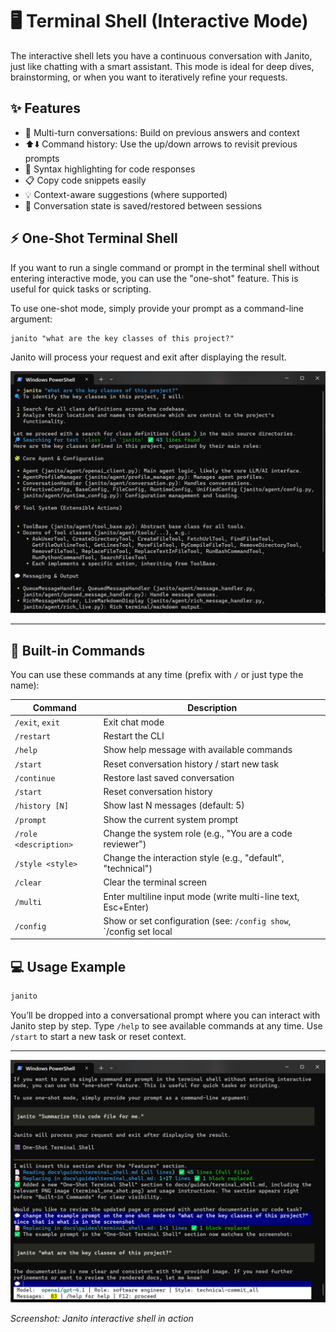 # 🖥️ Terminal Shell (Interactive Mode)

The interactive shell lets you have a continuous conversation with Janito, just like chatting with a smart assistant. This mode is ideal for deep dives, brainstorming, or when you want to iteratively refine your requests.

## ✨ Features

- 🔄 Multi-turn conversations: Build on previous answers and context
- ⬆️⬇️ Command history: Use the up/down arrows to revisit previous prompts
- 🎨 Syntax highlighting for code responses
- 📋 Copy code snippets easily
- 💡 Context-aware suggestions (where supported)
- 💾 Conversation state is saved/restored between sessions

## ⚡ One-Shot Terminal Shell

If you want to run a single command or prompt in the terminal shell without entering interactive mode, you can use the "one-shot" feature. This is useful for quick tasks or scripting.

To use one-shot mode, simply provide your prompt as a command-line argument:

```
janito "what are the key classes of this project?"
```

Janito will process your request and exit after displaying the result.

![One-Shot Terminal Shell](../imgs/terminal_one_shot.png)

---

## 📝 Built-in Commands

You can use these commands at any time (prefix with `/` or just type the name):

| Command                | Description                                                      |
|------------------------|------------------------------------------------------------------|
| `/exit`, `exit`        | Exit chat mode                                                   |
| `/restart`             | Restart the CLI                                                  |
| `/help`                | Show help message with available commands                        |
| `/start`               | Reset conversation history / start new task                      |
| `/continue`            | Restore last saved conversation                                  |
| `/start`               | Reset conversation history                                       |
| `/history [N]`         | Show last N messages (default: 5)                                |
| `/prompt`              | Show the current system prompt                                   |
| `/role <description>`  | Change the system role (e.g., "You are a code reviewer")        |
| `/style <style>`       | Change the interaction style (e.g., "default", "technical")    |
| `/clear`               | Clear the terminal screen                                        |
| `/multi`               | Enter multiline input mode (write multi-line text, Esc+Enter)    |
| `/config`              | Show or set configuration (see: `/config show`, `/config set local|global key=value`) |

## 💻 Usage Example

```sh
janito
```

You’ll be dropped into a conversational prompt where you can interact with Janito step by step. Type `/help` to see available commands at any time. Use `/start` to start a new task or reset context.

---

![Terminal Shell Screenshot](../imgs/terminal_shell.png)

*Screenshot: Janito interactive shell in action*
